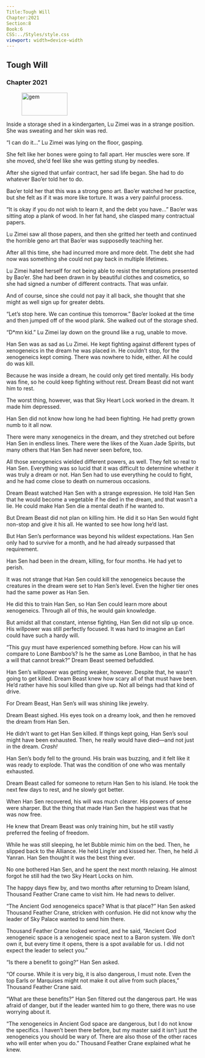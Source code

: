 ```yaml
---
Title:Tough Will 
Chapter:2021 
Section:8 
Book:6 
CSS:../Styles/style.css 
viewport: width=device-width
---
```

  
## Tough Will
### Chapter 2021
  
<figure>
	<img src="../Images/gem.gif" alt="gem" id="gem" width="120" height="60" />
</figure>
  

  
Inside a storage shed in a kindergarten, Lu Zimei was in a strange position. She was sweating and her skin was red.

“I can do it…” Lu Zimei was lying on the floor, gasping.

She felt like her bones were going to fall apart. Her muscles were sore. If she moved, she’d feel like she was getting stung by needles.

After she signed that unfair contract, her sad life began. She had to do whatever Bao’er told her to do.

Bao’er told her that this was a strong geno art. Bao’er watched her practice, but she felt as if it was more like torture. It was a very painful process.

“It is okay if you do not wish to learn it, and the debt you have…” Bao’er was sitting atop a plank of wood. In her fat hand, she clasped many contractual papers.

Lu Zimei saw all those papers, and then she gritted her teeth and continued the horrible geno art that Bao’er was supposedly teaching her.

After all this time, she had incurred more and more debt. The debt she had now was something she could not pay back in multiple lifetimes.

Lu Zimei hated herself for not being able to resist the temptations presented by Bao’er. She had been drawn in by beautiful clothes and cosmetics, so she had signed a number of different contracts. That was unfair.

And of course, since she could not pay it all back, she thought that she might as well sign up for greater debts.

“Let’s stop here. We can continue this tomorrow.” Bao’er looked at the time and then jumped off of the wood plank. She walked out of the storage shed.

“D*mn kid.” Lu Zimei lay down on the ground like a rug, unable to move.

Han Sen was as sad as Lu Zimei. He kept fighting against different types of xenogeneics in the dream he was placed in. He couldn’t stop, for the xenogeneics kept coming. There was nowhere to hide, either. All he could do was kill.

Because he was inside a dream, he could only get tired mentally. His body was fine, so he could keep fighting without rest. Dream Beast did not want him to rest.

The worst thing, however, was that Sky Heart Lock worked in the dream. It made him depressed.

Han Sen did not know how long he had been fighting. He had pretty grown numb to it all now.

There were many xenogeneics in the dream, and they stretched out before Han Sen in endless lines. There were the likes of the Xuan Jade Spirits, but many others that Han Sen had never seen before, too.

All those xenogeneics wielded different powers, as well. They felt so real to Han Sen. Everything was so lucid that it was difficult to determine whether it was truly a dream or not. Han Sen had to use everything he could to fight, and he had come close to death on numerous occasions.

Dream Beast watched Han Sen with a strange expression. He told Han Sen that he would become a vegetable if he died in the dream, and that wasn’t a lie. He could make Han Sen die a mental death if he wanted to.

But Dream Beast did not plan on killing him. He did it so Han Sen would fight non-stop and give it his all. He wanted to see how long he’d last.

But Han Sen’s performance was beyond his wildest expectations. Han Sen only had to survive for a month, and he had already surpassed that requirement.

Han Sen had been in the dream, killing, for four months. He had yet to perish.

It was not strange that Han Sen could kill the xenogeneics because the creatures in the dream were set to Han Sen’s level. Even the higher tier ones had the same power as Han Sen.

He did this to train Han Sen, so Han Sen could learn more about xenogeneics. Through all of this, he would gain knowledge.

But amidst all that constant, intense fighting, Han Sen did not slip up once. His willpower was still perfectly focused. It was hard to imagine an Earl could have such a hardy will.

“This guy must have experienced something before. How can his will compare to Lone Bamboo’s? Is he the same as Lone Bamboo, in that he has a will that cannot break?” Dream Beast seemed befuddled.

Han Sen’s willpower was getting weaker, however. Despite that, he wasn’t going to get killed. Dream Beast knew how scary all of that must have been. He’d rather have his soul killed than give up. Not all beings had that kind of drive.

For Dream Beast, Han Sen’s will was shining like jewelry.

Dream Beast sighed. His eyes took on a dreamy look, and then he removed the dream from Han Sen.

He didn’t want to get Han Sen killed. If things kept going, Han Sen’s soul might have been exhausted. Then, he really would have died—and not just in the dream. *Crash!*

Han Sen’s body fell to the ground. His brain was buzzing, and it felt like it was ready to explode. That was the condition of one who was mentally exhausted.

Dream Beast called for someone to return Han Sen to his island. He took the next few days to rest, and he slowly got better.

When Han Sen recovered, his will was much clearer. His powers of sense were sharper. But the thing that made Han Sen the happiest was that he was now free.

He knew that Dream Beast was only training him, but he still vastly preferred the feeling of freedom.

While he was still sleeping, he let Bubble mimic him on the bed. Then, he slipped back to the Alliance. He held Ling’er and kissed her. Then, he held Ji Yanran. Han Sen thought it was the best thing ever.

No one bothered Han Sen, and he spent the next month relaxing. He almost forgot he still had the two Sky Heart Locks on him.

The happy days flew by, and two months after returning to Dream Island, Thousand Feather Crane came to visit him. He had news to deliver.

“The Ancient God xenogeneics space? What is that place?” Han Sen asked Thousand Feather Crane, stricken with confusion. He did not know why the leader of Sky Palace wanted to send him there.

Thousand Feather Crane looked worried, and he said, “Ancient God xenogeneic space is a xenogeneic space next to a Baron system. We don’t own it, but every time it opens, there is a spot available for us. I did not expect the leader to select you.”

“Is there a benefit to going?” Han Sen asked.

“Of course. While it is very big, it is also dangerous, I must note. Even the top Earls or Marquises might not make it out alive from such places,” Thousand Feather Crane said.

“What are these benefits?” Han Sen filtered out the dangerous part. He was afraid of danger, but if the leader wanted him to go there, there was no use worrying about it.

“The xenogeneics in Ancient God space are dangerous, but I do not know the specifics. I haven’t been there before, but my master said it isn’t just the xenogeneics you should be wary of. There are also those of the other races who will enter when you do.” Thousand Feather Crane explained what he knew.
